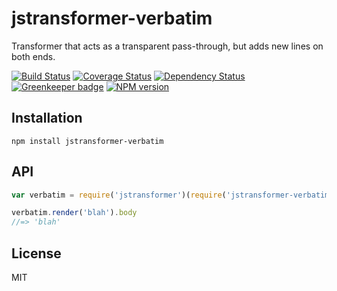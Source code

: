 # jstransformer-verbatim

Transformer that acts as a transparent pass-through, but adds new lines on both ends.

[![Build Status](https://img.shields.io/travis/jstransformers/jstransformer-verbatim/master.svg)](https://travis-ci.org/jstransformers/jstransformer-verbatim)
[![Coverage Status](https://img.shields.io/codecov/c/github/jstransformers/jstransformer-verbatim/master.svg)](https://codecov.io/gh/jstransformers/jstransformer-verbatim)
[![Dependency Status](https://img.shields.io/david/jstransformers/jstransformer-verbatim/master.svg)](http://david-dm.org/jstransformers/jstransformer-verbatim)
[![Greenkeeper badge](https://badges.greenkeeper.io/jstransformers/jstransformer-verbatim.svg)](https://greenkeeper.io/)
[![NPM version](https://img.shields.io/npm/v/jstransformer-verbatim.svg)](https://www.npmjs.org/package/jstransformer-verbatim)

## Installation

    npm install jstransformer-verbatim

## API

```js
var verbatim = require('jstransformer')(require('jstransformer-verbatim'));

verbatim.render('blah').body
//=> 'blah'
```

## License

MIT

